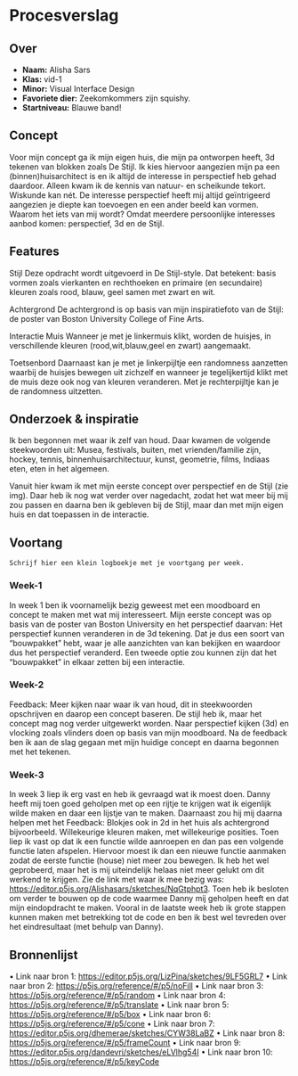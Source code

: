 <!-- Vergeet je niet de comments uit te zetten voordat je begint met typen? 💬 -->

# Procesverslag

## Over
* **Naam:** Alisha Sars
* **Klas:** vid-1
* **Minor:** Visual Interface Design
* **Favoriete dier:** Zeekomkommers zijn squishy.
* **Startniveau:** Blauwe band!

## Concept

Voor mijn concept ga ik mijn eigen huis, die mijn pa ontworpen heeft, 3d tekenen van blokken zoals De Stijl. Ik kies hiervoor aangezien mijn pa een (binnen)huisarchitect is en ik altijd de interesse in perspectief heb gehad daardoor. Alleen kwam ik de kennis van natuur- en scheikunde tekort. Wiskunde kan nét. De interesse perspectief heeft mij altijd geïntrigeerd aangezien je diepte kan toevoegen en een ander beeld kan vormen. Waarom het iets van mij wordt? Omdat meerdere persoonlijke interesses aanbod komen: perspectief, 3d en de Stijl.  

## Features

Stijl
Deze opdracht wordt uitgevoerd in De Stijl-style. Dat betekent: basis vormen zoals vierkanten en rechthoeken en primaire (en secundaire) kleuren zoals rood, blauw, geel samen met zwart en wit.  

Achtergrond
De achtergrond is op basis van mijn inspiratiefoto van de Stijl: de poster van Boston University College of Fine Arts. 

Interactie
Muis
Wanneer je met je linkermuis klikt, worden de huisjes, in verschillende kleuren (rood,wit,blauw,geel en zwart) aangemaakt. 

Toetsenbord
Daarnaast kan je met je linkerpijltje een randomness aanzetten waarbij de huisjes bewegen uit zichzelf en wanneer je tegelijkertijd klikt met de muis deze ook nog van kleuren veranderen. Met je rechterpijltje kan je de randomness uitzetten. 

## Onderzoek & inspiratie
Ik ben begonnen met waar ik zelf van houd. Daar kwamen de volgende steekwoorden uit:
Musea, festivals, buiten, met vrienden/familie zijn, hockey, tennis, binnenhuisarchitectuur, kunst, geometrie, films, Indiaas eten, eten in het algemeen.

Vanuit hier kwam ik met mijn eerste concept over perspectief en de Stijl (zie img). Daar heb ik nog wat verder over nagedacht, zodat het wat meer bij mij zou passen en daarna ben ik gebleven bij de Stijl, maar dan met mijn eigen huis en dat toepassen in de interactie. 

## Voortang

`Schrijf hier een klein logboekje met je voortgang per week.`

### Week-1
In week 1 ben ik voornamelijk bezig geweest met een moodboard en concept te maken met wat mij interesseert. Mijn eerste concept was op basis van de poster van Boston University en het perspectief daarvan: Het perspectief kunnen veranderen in de 3d tekening. Dat je dus een soort van “bouwpakket” hebt, waar je alle aanzichten van kan bekijken en waardoor dus het perspectief veranderd. 
Een tweede optie zou kunnen zijn dat het “bouwpakket” in elkaar zetten bij een interactie.   

### Week-2
Feedback: Meer kijken naar waar ik van houd, dit in steekwoorden opschrijven en daarop een concept baseren. De stijl heb ik, maar het concept mag nog verder uitgewerkt worden. Naar perspectief kijken (3d) en vlocking zoals vlinders doen op basis van mijn moodboard.
Na de feedback ben ik aan de slag gegaan met mijn huidige concept en daarna begonnen met het tekenen. 

### Week-3
In week 3 liep ik erg vast en heb ik gevraagd wat ik moest doen. Danny heeft mij toen goed geholpen met op een rijtje te krijgen wat ik eigenlijk wilde maken en daar een lijstje van te maken. Daarnaast zou hij mij daarna helpen met het Feedback: Blokjes ook in 2d in het huis als achtergrond bijvoorbeeld. Willekeurige kleuren maken, met willekeurige posities. 
Toen liep ik vast op dat ik een functie wilde aanroepen en dan pas een volgende functie laten afspelen. Hiervoor moest ik dan een nieuwe functie aanmaken zodat de eerste functie (house) niet meer zou bewegen. Ik heb het wel geprobeerd, maar het is mij uiteindelijk helaas niet meer gelukt om dit werkend te krijgen. Zie de link met waar ik mee bezig was: https://editor.p5js.org/Alishasars/sketches/NqGtphpt3. Toen heb ik besloten om verder te bouwen op de code waarmee Danny mij geholpen heeft en dat mijn eindopdracht te maken. 
Vooral in de laatste week heb ik grote stappen kunnen maken met betrekking tot de code en ben ik best wel tevreden over het eindresultaat (met behulp van Danny). 

## Bronnenlijst

•	Link naar bron 1: https://editor.p5js.org/LizPina/sketches/9LF5GRL7 
•	Link naar bron 2: https://p5js.org/reference/#/p5/noFill 
•	Link naar bron 3: https://p5js.org/reference/#/p5/random
•	Link naar bron 4: https://p5js.org/reference/#/p5/translate 
•	Link naar bron 5: https://p5js.org/reference/#/p5/box 
•	Link naar bron 6: https://p5js.org/reference/#/p5/cone 
•	Link naar bron 7: https://editor.p5js.org/dhemerae/sketches/CYW38LaBZ 
•	Link naar bron 8: https://p5js.org/reference/#/p5/frameCount 
•	Link naar bron 9: https://editor.p5js.org/dandevri/sketches/eLVlhg54I 
•	Link naar bron 10: https://p5js.org/reference/#/p5/keyCode 
